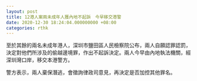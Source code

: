 ```yaml
---
layout: post
title: 12港人案兩未成年人獲內地不起訴　今早移交港警
date: 2020-12-30 18:24:04.000000000 +08:00
categories: rthk
---
```


至於其餘的兩名未成年港人，深圳市鹽田區人民檢察院公布，兩人自願認罪認罰，決定對他們所涉及的偷越邊境罪，作出不起訴決定。兩人今早由內地執法機關，經深圳灣口岸，移交本港警方。　

警方表示，兩人棄保潛逃，會徵詢律政司意見，再決定是否加控其他罪名。
